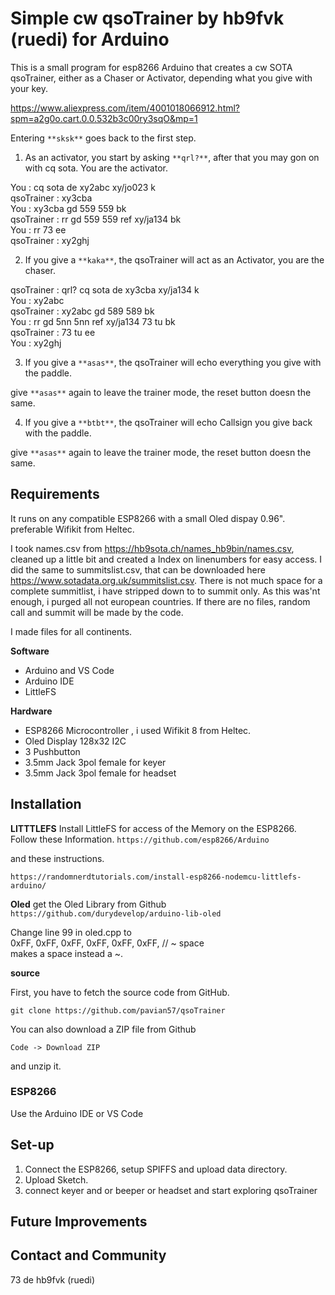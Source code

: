 # Simple cw qsoTrainer by hb9fvk (ruedi) for Arduino 

This is a small program for esp8266 Arduino that creates a cw SOTA qsoTrainer, either as a Chaser or Activator, depending what you give with your key.

https://www.aliexpress.com/item/4001018066912.html?spm=a2g0o.cart.0.0.532b3c00ry3sqO&mp=1

Entering `**sksk**` goes back to the first step. 

1. As an activator, you start by asking `**qrl?**`, after that you may gon on with cq sota. You are the activator.  

You			: cq sota de xy2abc xy/jo023 k  
qsoTrainer	: xy3cba  
You			: xy3cba gd 559 559 bk  
qsoTrainer	: rr gd 559 559 ref xy/ja134 bk  
You			: rr 73 ee  
qsoTrainer	: xy2ghj


2. If you give a `**kaka**`, the qsoTrainer will act as an Activator, you are the chaser.  

qsoTrainer	: qrl? cq sota de xy3cba xy/ja134 k  
You			: xy2abc  
qsoTrainer	: xy2abc gd 589 589 bk  
You			: rr gd 5nn 5nn ref xy/ja134 73 tu bk  
qsoTrainer	: 73 tu ee  
You			: xy2ghj


3. If you give a `**asas**`, the qsoTrainer will echo everything you give with the paddle.  

give `**asas**` again to leave the trainer mode, the reset button doesn the same.

4. If you give a `**btbt**`, the qsoTrainer will echo Callsign you give back with the paddle.  

give `**asas**` again to leave the trainer mode, the reset button doesn the same.


## Requirements
It runs on any compatible ESP8266 with a small Oled dispay 0.96".  preferable Wifikit from Heltec. 

I took names.csv from https://hb9sota.ch/names_hb9bin/names.csv, cleaned up a little bit and created a Index on linenumbers for easy access. I did the same to summitslist.csv, that can be downloaded here https://www.sotadata.org.uk/summitslist.csv.
There is not much space for a complete summitlist, i have stripped down to to summit only. As this was'nt enough, i purged all not european countries. 
If there are no files, random call and summit will be made by the code.

I made files for all continents.


**Software**
- Arduino and VS Code  
- Arduino IDE
- LittleFS

**Hardware**

- ESP8266 Microcontroller , i used Wifikit 8 from Heltec.  
- Oled Display 128x32 I2C  
- 3 Pushbutton  
- 3.5mm Jack 3pol female for keyer
- 3.5mm Jack 3pol female for headset


## Installation

**LITTTLEFS**
Install LittleFS for access of the Memory on the ESP8266.
Follow these Information.
`https://github.com/esp8266/Arduino`

and these instructions.

`https://randomnerdtutorials.com/install-esp8266-nodemcu-littlefs-arduino/`


**Oled**
get the Oled Library from Github  
`https://github.com/durydevelop/arduino-lib-oled`  

Change line 99 in oled.cpp to  
0xFF, 0xFF, 0xFF, 0xFF, 0xFF, 0xFF, // ~  space   
makes a space instead a ~.  

**source**

First, you have to fetch the source code from GitHub. 

`git clone https://github.com/pavian57/qsoTrainer`

You can also download a ZIP file from Github

`Code -> Download ZIP`

and unzip it.


### ESP8266
Use the Arduino IDE or VS Code

## Set-up

1. Connect the ESP8266, setup SPIFFS and upload data directory.   
2. Upload Sketch.  
3. connect keyer and or beeper or headset and start exploring qsoTrainer


## Future Improvements


## Contact and Community

73 de hb9fvk (ruedi)

